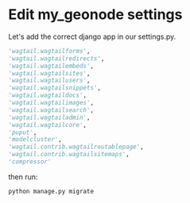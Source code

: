 # Edit my_geonode settings

Let's add the correct django app in our settings.py.

```python
'wagtail.wagtailforms',
'wagtail.wagtailredirects',
'wagtail.wagtailembeds',
'wagtail.wagtailsites',
'wagtail.wagtailusers',
'wagtail.wagtailsnippets',
'wagtail.wagtaildocs',
'wagtail.wagtailimages',
'wagtail.wagtailsearch',
'wagtail.wagtailadmin',
'wagtail.wagtailcore',
'puput',
'modelcluster',
'wagtail.contrib.wagtailroutablepage',
'wagtail.contrib.wagtailsitemaps',
'compressor'
```
then run:
```shell
python manage.py migrate
```
